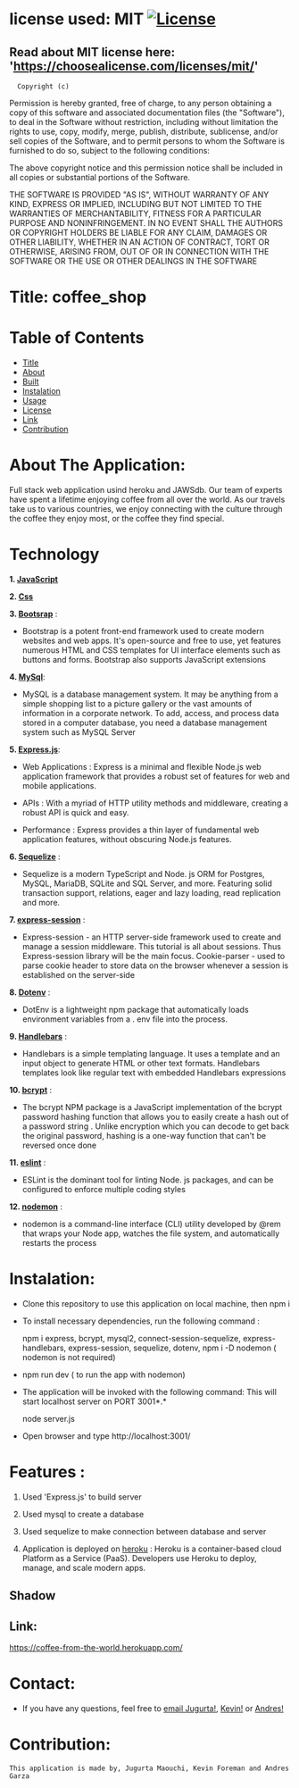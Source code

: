   # license used:  MIT  [![License](https://img.shields.io/apm/l/npm)](https://choosealicense.com/licenses/mit/)


  ## Read about MIT license here:  'https://choosealicense.com/licenses/mit/'


      Copyright (c) 
Permission is hereby granted, free of charge, to any person obtaining a copy
of this software and associated documentation files (the "Software"), to deal
in the Software without restriction, including without limitation the rights
to use, copy, modify, merge, publish, distribute, sublicense, and/or sell
copies of the Software, and to permit persons to whom the Software is
furnished to do so, subject to the following conditions:

The above copyright notice and this permission notice shall be included in all
copies or substantial portions of the Software.

THE SOFTWARE IS PROVIDED "AS IS", WITHOUT WARRANTY OF ANY KIND, EXPRESS OR
IMPLIED, INCLUDING BUT NOT LIMITED TO THE WARRANTIES OF MERCHANTABILITY,
FITNESS FOR A PARTICULAR PURPOSE AND NONINFRINGEMENT. IN NO EVENT SHALL THE
AUTHORS OR COPYRIGHT HOLDERS BE LIABLE FOR ANY CLAIM, DAMAGES OR OTHER
LIABILITY, WHETHER IN AN ACTION OF CONTRACT, TORT OR OTHERWISE, ARISING FROM,
OUT OF OR IN CONNECTION WITH THE SOFTWARE OR THE USE OR OTHER DEALINGS IN THE
SOFTWARE



  # Title:  coffee_shop 


  # Table of  Contents

  * [Title](#title)
  * [About](#about)
  * [Built](#Technology)
  * [Instalation](#header.instal)
  * [Usage](header.usage)
  * [License](#header.license)
  * [Link](#link)
  * [Contribution](#header.contribution)



  # About The Application:
   Full stack web application usind heroku and JAWSdb. 
   Our team of experts have spent a lifetime enjoying coffee from all over the world. As our travels take us to various countries, we enjoy connecting with the culture through the coffee they enjoy most, or the coffee they find special.

  # Technology

  **1. [JavaScript](https;//javascript.com/)**


  **2. [Css](https;//css.com/)**


   **3. [Bootsrap](https;//bootsrap.com/)** :
   * Bootstrap is a potent front-end framework used to create modern websites and web apps. It's open-source and free to use, yet features numerous HTML and CSS templates for UI interface elements such as buttons and forms. Bootstrap also supports JavaScript extensions


  **4. [MySql](https://MySql.com/)**: 

  * MySQL is a database management system.
    It may be anything from a simple shopping list to a picture gallery or the vast amounts of information in a 
    corporate network. To add, access, and process data stored in a computer database, you need a database management
    system such as MySQL Server


  **5. [Express.js](https://expressjs.com/)**:

  * Web Applications : Express is a minimal and flexible Node.js web application framework that provides a robust set of features for web and   mobile applications.

  * APIs : With a myriad of HTTP utility methods and middleware, creating a robust API is quick and easy.

  * Performance : Express provides a thin layer of fundamental web application features, without obscuring Node.js features.


  **6. [Sequelize](https://Sequelize.com/)** : 

  * Sequelize is a modern TypeScript and Node. js ORM for Postgres, MySQL, MariaDB, SQLite and SQL Server, 
    and more. Featuring solid transaction support, relations, eager and lazy loading, read replication and more.

 
  **7. [express-session](https://express-session.com/)** :

  * Express-session - an HTTP server-side framework used to create and manage a session middleware. This tutorial is all about sessions. Thus Express-session library will be the main focus. Cookie-parser - used to parse cookie header to store data on the browser whenever a session is established on the server-side


  **8. [Dotenv](https://Dotenv.com/)** :

  * DotEnv is a lightweight npm package that automatically loads environment variables from a . env file into the process.


  **9. [Handlebars](https://Handlebars/)** :

  * Handlebars is a simple templating language. It uses a template and an input object to generate HTML or other text formats. Handlebars templates look like regular text with embedded Handlebars expressions

  **10. [bcrypt](https;//bcrypt.com/)** :

  * The bcrypt NPM package is a JavaScript implementation of the bcrypt password hashing function that allows you to easily create a hash out of a password string . Unlike encryption which you can decode to get back the original password, hashing is a one-way function that can't be reversed once done


  **11. [eslint](https;//eslint.com/)** :

  * ESLint is the dominant tool for linting Node. js packages, and can be configured to enforce multiple coding styles


  **12. [nodemon](https;//nodemon.com/)** :

  * nodemon is a command-line interface (CLI) utility developed by @rem that wraps your Node app, watches the file system, and automatically restarts the process


    
  # Instalation:

  * Clone this repository to use this application on local machine, then npm i 


  * To install necessary dependencies, run the following command :

    npm i express, bcrypt, mysql2, connect-session-sequelize, express-handlebars, express-session, sequelize, dotenv,  npm i -D nodemon ( nodemon is not required)
 

  * npm run dev ( to run the app with nodemon)  
    

  * The application will be invoked with the following command: This will start localhost server on PORT 3001*.*

      node server.js


  * Open browser and type http://localhost:3001/

  


  # Features :

  1. Used 'Express.js' to build server

  2. Used mysql to create a database 

  3. Used sequelize to make connection between database and server

  4. Application is deployed on [heroku](https://coffee-from-the-world.herokuapp.com/) : Heroku is a container-based cloud Platform as a Service (PaaS). Developers use Heroku to deploy, manage, and scale modern apps.



  ## Shadow



  ## Link:  
  https://coffee-from-the-world.herokuapp.com/


  # Contact:
  
  * If you have any questions, feel free to [email Jugurta!](djigo.maouchi@yahoo.com), [Kevin!](?) or [Andres!](?)


  # Contribution:
    This application is made by, Jugurta Maouchi, Kevin Foreman and Andres Garza 